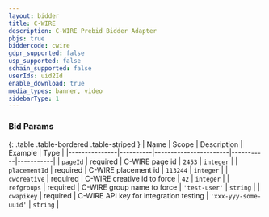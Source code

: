 ```yaml
---
layout: bidder
title: C-WIRE
description: C-WIRE Prebid Bidder Adapter
pbjs: true
biddercode: cwire
gdpr_supported: false
usp_supported: false
schain_supported: false
userIds: uid2Id
enable_download: true
media_types: banner, video
sidebarType: 1
---
```


### Bid Params

{: .table .table-bordered .table-striped }
| Name          | Scope    | Description           | Example   | Type      |
|---------------|----------|-----------------------|-----------|-----------|
| `pageId`      | required | C-WIRE page id        | `2453`    | `integer` |
| `placementId` | required | C-WIRE placement id   | `113244`  | `integer` |
| `cwcreative` | required | C-WIRE creative id to force   | `42`  | `integer` |
| `refgroups` | required | C-WIRE group name to force   | `'test-user'`  | `string` |
| `cwapikey` | required | C-WIRE API key for integration testing   | `'xxx-yyy-some-uuid'`  | `string` |
